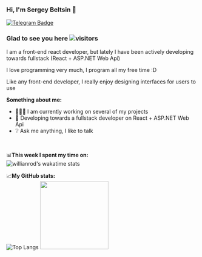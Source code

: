 ### Hi, I'm Sergey Beltsin :wave:  
[![Telegram Badge](https://img.shields.io/badge/-Telegram-0088cc?style=flat-square&logo=Telegram&logoColor=white)](https://t.me/SergeyBeltsin)  
### Glad to see you here ![visitors](https://visitor-badge.glitch.me/badge?page_id=Sergey-Beltsin.Sergey-Beltsin)
I am a front-end react developer, but lately I have been actively developing towards fullstack (React + ASP.NET Web Api)  

I love programming very much, I program all my free time :D  

Like any front-end developer, I really enjoy designing interfaces for users to use  

**Something about me:**  
- 👨🏻‍💻 I am currently working on several of my projects
- :rocket: Developing towards a fullstack developer on React + ASP.NET Web Api
- :grey_question: Ask me anything, I like to talk  

</br>

📊**This week I spent my time on:**  
![willianrod's wakatime stats](https://github-readme-stats.vercel.app/api/wakatime?username=SergeyBeltsin)  

📈**My GitHub stats:**  
![Top Langs](https://github-readme-stats.vercel.app/api/top-langs/?username=anuraghazra&layout=compact)
<img height="180em" src="https://github-readme-stats.vercel.app/api?username=Sergey-Beltsin&show_icons=true&hide_border=true&&count_private=true&include_all_commits=true" />
